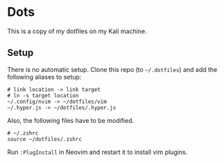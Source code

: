 # Dots

This is a copy of my dotfiles on my Kali machine.

## Setup

There is no automatic setup. Clone this repo (to `~/.dotfiles`) and add the following aliases to setup:

```shell
# link location -> link target
# ln -s target location
~/.config/nvim -> ~/dotfiles/vim
~/.hyper.js -> ~/dotfiles/.hyper.js
```

Also, the following files have to be modified.

```shell
# ~/.zshrc
source ~/dotfiles/.zshrc
```

Run `:PlugInstall` in Neovim and restart it to install vim plugins.
